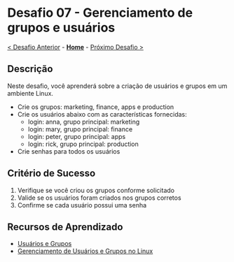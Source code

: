 # Desafio 07 - Gerenciamento de grupos e usuários

[< Desafio Anterior](./Challenge-06.md) - **[Home](../README.md)** - [Próximo Desafio >](./Challenge-08.md)

## Descrição

Neste desafio, você aprenderá sobre a criação de usuários e grupos em um ambiente Linux.

- Crie os grupos: marketing, finance, apps e production
- Crie os usuários abaixo com as características fornecidas:
  - login: anna, grupo principal: marketing
  - login: mary, grupo principal: finance
  - login: peter, grupo principal: apps
  - login: rick, grupo principal: production
- Crie senhas para todos os usuários

## Critério de Sucesso

1. Verifique se você criou os grupos conforme solicitado
2. Valide se os usuários foram criados nos grupos corretos
3. Confirme se cada usuário possui uma senha

## Recursos de Aprendizado

- [Usuários e Grupos](https://linuxjourney.com/lesson/users-and-groups)
- [Gerenciamento de Usuários e Grupos no Linux](https://www.redhat.com/sysadmin/linux-user-group-management)

